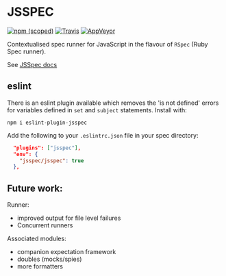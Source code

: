 # JSSPEC
[![npm (scoped)](https://img.shields.io/npm/v/@jsspec/jsspec?logo=npm&style=for-the-badge)](https://www.npmjs.com/package/@jsspec/jsspec)
[![Travis](https://img.shields.io/travis/jsspec/jsspec/master.svg?logo=travis&style=for-the-badge)](https://travis-ci.org/jsspec/jsspec)
[![AppVeyor](https://img.shields.io/appveyor/ci/HookyQR/jsspec/master.svg?logo=appveyor&style=for-the-badge)](https://ci.appveyor.com/project/HookyQR/jsspec)

Contextualised spec runner for JavaScript in the flavour of `RSpec` (Ruby Spec runner).

See [JSSpec docs](https://jsspec.github.io/)


## eslint
There is an eslint plugin available which removes the 'is not defined' errors for variables defined in `set` and `subject` statements. Install with:

`npm i eslint-plugin-jsspec`

Add the following to your `.eslintrc.json` file in your spec directory:
```json
  "plugins": ["jsspec"],
  "env": {
    "jsspec/jsspec": true
  },
```

## Future work:
Runner:
* improved output for file level failures
* Concurrent runners

Associated modules:
* companion expectation framework
* doubles (mocks/spies)
* more formatters
